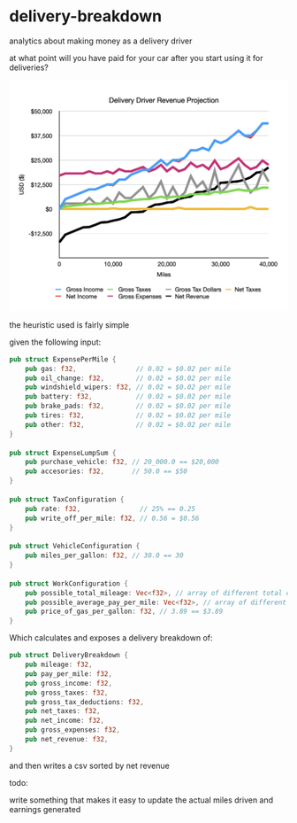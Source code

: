 # delivery-breakdown

analytics about making money as a delivery driver

at what point will you have paid for your car after you start using it for deliveries?

![delivery driver revenue projection](/img/delivery-driver-revenue-projection.png)

the heuristic used is fairly simple

given the following input:

```rust
pub struct ExpensePerMile {
    pub gas: f32,               // 0.02 = $0.02 per mile
    pub oil_change: f32,        // 0.02 = $0.02 per mile
    pub windshield_wipers: f32, // 0.02 = $0.02 per mile
    pub battery: f32,           // 0.02 = $0.02 per mile
    pub brake_pads: f32,        // 0.02 = $0.02 per mile
    pub tires: f32,             // 0.02 = $0.02 per mile
    pub other: f32,             // 0.02 = $0.02 per mile
}

pub struct ExpenseLumpSum {
    pub purchase_vehicle: f32, // 20_000.0 == $20,000
    pub accesories: f32,       // 50.0 == $50
}

pub struct TaxConfiguration {
    pub rate: f32,               // 25% == 0.25
    pub write_off_per_mile: f32, // 0.56 = $0.56
}

pub struct VehicleConfiguration {
    pub miles_per_gallon: f32, // 30.0 == 30
}

pub struct WorkConfiguration {
    pub possible_total_mileage: Vec<f32>, // array of different total distances driven
    pub possible_average_pay_per_mile: Vec<f32>, // array of different pay rates earner per mile
    pub price_of_gas_per_gallon: f32, // 3.89 == $3.89
}

```

Which calculates and exposes a delivery breakdown of:

```rust
pub struct DeliveryBreakdown {
    pub mileage: f32,
    pub pay_per_mile: f32,
    pub gross_income: f32,
    pub gross_taxes: f32,
    pub gross_tax_deductions: f32,
    pub net_taxes: f32,
    pub net_income: f32,
    pub gross_expenses: f32,
    pub net_revenue: f32,
}
```

and then writes a csv sorted by net revenue

todo:

write something that makes it easy to update the actual miles driven and earnings generated
